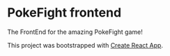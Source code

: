 # PokeFight frontend

The FrontEnd for the amazing PokeFight game!

This project was bootstrapped with [Create React App](https://github.com/facebook/create-react-app).
